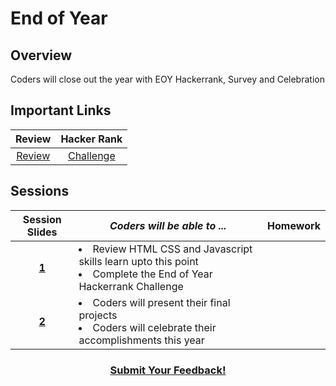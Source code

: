 # End of Year

## Overview
Coders will close out the year with EOY Hackerrank, Survey and Celebration

## Important Links
| Review | Hacker Rank |
|:-------:|:-------:|
|[Review]()|[Challenge]() |

## Sessions 
|Session Slides|*Coders will be able to ...*|Homework|
|:-------:|-------|:-------|
|[**1**](https://drive.google.com/open?id=1U7UV_Fq1VjNvJyD5nW_8Fm3AF-R1vNdl_Jgld5kp7os)|<li>Review HTML CSS and Javascript skills learn upto this point</li> <li>Complete the End of Year Hackerrank Challenge</li> | |
|[**2**](https://drive.google.com/open?id=1U4zuBigAWK-_hQbkTmyD_3UbkKxLi4VMbCqQ6rxGYJE)| <li> Coders will present their final projects</li> <li> Coders will celebrate their accomplishments this year </li>| |

<h3 align="center"><a href="https://docs.google.com/forms/d/e/1FAIpQLSdmoYjRk6tqJHI5Y1ELjOZ7tiYj58dmoIBEeUaXK5ciIdljIg/viewform">Submit Your Feedback!</a></h3>

